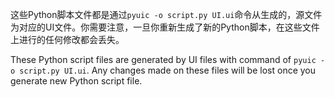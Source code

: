 这些Python脚本文件都是通过`pyuic -o script.py UI.ui`命令从生成的，源文件为对应的UI文件。你需要注意，一旦你重新生成了新的Python脚本，在这些文件上进行的任何修改都会丢失。

These Python script files are generated by UI files with command of `pyuic -o script.py UI.ui`. Any changes made on these files will be lost once you generate new Python script file.
